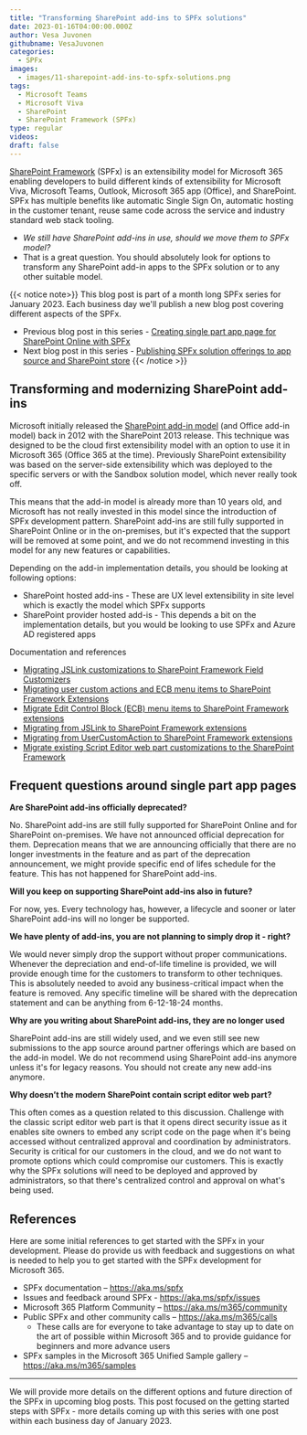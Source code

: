 ```yaml
---
title: "Transforming SharePoint add-ins to SPFx solutions"
date: 2023-01-16T04:00:00.000Z
author: Vesa Juvonen
githubname: VesaJuvonen
categories:
  - SPFx
images:
  - images/11-sharepoint-add-ins-to-spfx-solutions.png
tags:
  - Microsoft Teams
  - Microsoft Viva
  - SharePoint
  - SharePoint Framework (SPFx)
type: regular
videos:
draft: false
---
```


[SharePoint Framework](https://aka.ms/spfx) (SPFx) is an extensibility model for Microsoft 365 enabling developers to build different kinds of extensibility for Microsoft Viva, Microsoft Teams, Outlook, Microsoft 365 app (Office), and SharePoint. SPFx has multiple benefits like automatic Single Sign On, automatic hosting in the customer tenant, reuse same code across the service and industry standard web stack tooling.

-	*We still have SharePoint add-ins in use, should we move them to SPFx model?*
-	That is a great question. You should absolutely look for options to transform any SharePoint add-in apps to the SPFx solution or to any other suitable model.

{{< notice note>}}
This blog post is part of a month long SPFx series for January 2023. Each business day we'll publish a new blog post covering different aspects of the SPFx.

* Previous blog post in this series - [Creating single part app page for SharePoint Online with SPFx](https://pnp.github.io/blog/post/spfx-10-single-part-app-pages/)
* Next blog post in this series - [Publishing SPFx solution offerings to app source and SharePoint store](https://pnp.github.io/blog/post/spfx-12-publishing-spfx-solutions-store/)
{{< /notice >}}


## Transforming and modernizing SharePoint add-ins

Microsoft initially released the [SharePoint add-in model](https://learn.microsoft.com/sharepoint/dev/sp-add-ins/sharepoint-add-ins) (and Office add-in model) back in 2012 with the SharePoint 2013 release. This technique was designed to be the cloud first extensibility model with an option to use it in Microsoft 365 (Office 365 at the time). Previously SharePoint extensibility was based on the server-side extensibility which was deployed to the specific servers or with the Sandbox solution model, which never really took off.

This means that the add-in model is already more than 10 years old, and Microsoft has not really invested in this model since the introduction of SPFx development pattern. SharePoint add-ins are still fully supported in SharePoint Online or in the on-premises, but it's expected that the support will be removed at some point, and we do not recommend investing in this model for any new features or capabilities.

Depending on the add-in implementation details, you should be looking at following options:

* SharePoint hosted add-ins - These are UX level extensibility in site level which is exactly the model which SPFx supports
* SharePoint provider hosted add-is - This depends a bit on the implementation details, but you would be looking to use SPFx and Azure AD registered apps

Documentation and references

- [Migrating JSLink customizations to SharePoint Framework Field Customizers](https://learn.microsoft.com/sharepoint/dev/spfx/extensions/guidance/migrate-jslink-to-spfx-extensions)
- [Migrating user custom actions and ECB menu items to SharePoint Framework Extensions](https://learn.microsoft.com/sharepoint/dev/spfx/extensions/guidance/migrate-user-customactions-to-spfx-extensions)
- [Migrate Edit Control Block (ECB) menu items to SharePoint Framework extensions](https://learn.microsoft.com/sharepoint/dev/spfx/extensions/guidance/migrate-from-ecb-to-spfx-extensions)
- [Migrating from JSLink to SharePoint Framework extensions](https://learn.microsoft.com/sharepoint/dev/spfx/extensions/guidance/migrate-from-jslink-to-spfx-extensions)
- [Migrating from UserCustomAction to SharePoint Framework extensions](https://learn.microsoft.com/sharepoint/dev/spfx/extensions/guidance/migrate-from-usercustomactions-to-spfx-extensions)
- [Migrate existing Script Editor web part customizations to the SharePoint Framework](https://learn.microsoft.com/sharepoint/dev/spfx/web-parts/guidance/migrate-script-editor-web-part-customizations)

## Frequent questions around single part app pages


**Are SharePoint add-ins officially deprecated?**

No. SharePoint add-ins are still fully supported for SharePoint Online and for SharePoint on-premises. We have not announced official deprecation for them. Deprecation means that we are announcing officially that there are no longer investments in the feature and as part of the deprecation announcement, we might provide specific end of lifes schedule for the feature. This has not happened for SharePoint add-ins.

**Will you keep on supporting SharePoint add-ins also in future?**

For now, yes. Every technology has, however, a lifecycle and sooner or later SharePoint add-ins will no longer be supported.

**We have plenty of add-ins, you are not planning to simply drop it - right?**

We would never simply drop the support without proper communications. Whenever the depreciation and end-of-life timeline is provided, we will provide enough time for the customers to transform to other techniques. This is absolutely needed to avoid any business-critical impact when the feature is removed. Any specific timeline will be shared with the deprecation statement and can be anything from 6-12-18-24 months.


**Why are you writing about SharePoint add-ins, they are no longer used**

SharePoint add-ins are still widely used, and we even still see new submissions to the app source around partner offerings which are based on the add-in model. We do not recommend using SharePoint add-ins anymore unless it's for legacy reasons. You should not create any new add-ins anymore.

**Why doesn’t the modern SharePoint contain script editor web part?**

This often comes as a question related to this discussion. Challenge with the classic script editor web part is that it opens direct security issue as it enables site owners to embed any script code on the page when it's being accessed without centralized approval and coordination by administrators. Security is critical for our customers in the cloud, and we do not want to promote options which could compromise our customers. This is exactly why the SPFx solutions will need to be deployed and approved by administrators, so that there's centralized control and approval on what's being used.


## References

Here are some initial references to get started with the SPFx in your development. Please do provide us with feedback and suggestions on what is needed to help you to get started with the SPFx development for Microsoft 365.

-	SPFx documentation – https://aka.ms/spfx
-	Issues and feedback around SPFx - https://aka.ms/spfx/issues
-	Microsoft 365 Platform Community – https://aka.ms/m365/community
-	Public SPFx and other community calls – https://aka.ms/m365/calls
    - These calls are for everyone to take advantage to stay up to date on the art of possible within Microsoft 365 and to provide guidance for beginners and more advance users
-	SPFx samples in the Microsoft 365 Unified Sample gallery – https://aka.ms/m365/samples

- - -

We will provide more details on the different options and future direction of the SPFx in upcoming blog posts. This post focused on the getting started steps with SPFx - more details coming up with this series with one post within each business day of January 2023.
